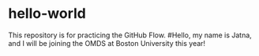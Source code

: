 # hello-world
This repository is for practicing the GitHub Flow.
#Hello, my name is Jatna, and I will be joining the OMDS at Boston University this year!
